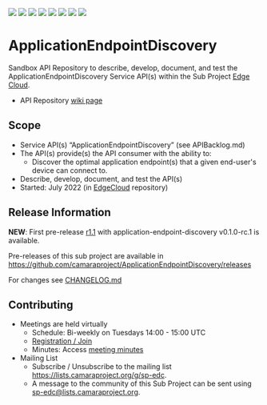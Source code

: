 <a href="https://github.com/camaraproject/ApplicationEndpointDiscovery/commits/" title="Last Commit"><img src="https://img.shields.io/github/last-commit/camaraproject/ApplicationEndpointDiscovery?style=plastic"></a>
<a href="https://github.com/camaraproject/ApplicationEndpointDiscovery/issues" title="Open Issues"><img src="https://img.shields.io/github/issues/camaraproject/ApplicationEndpointDiscovery?style=plastic"></a>
<a href="https://github.com/camaraproject/ApplicationEndpointDiscovery/pulls" title="Open Pull Requests"><img src="https://img.shields.io/github/issues-pr/camaraproject/ApplicationEndpointDiscovery?style=plastic"></a>
<a href="https://github.com/camaraproject/ApplicationEndpointDiscovery/graphs/contributors" title="Contributors"><img src="https://img.shields.io/github/contributors/camaraproject/ApplicationEndpointDiscovery?style=plastic"></a>
<a href="https://github.com/camaraproject/ApplicationEndpointDiscovery" title="Repo Size"><img src="https://img.shields.io/github/repo-size/camaraproject/ApplicationEndpointDiscovery?style=plastic"></a>
<a href="https://github.com/camaraproject/ApplicationEndpointDiscovery/blob/main/LICENSE" title="License"><img src="https://img.shields.io/badge/License-Apache%202.0-green.svg?style=plastic"></a>
<a href="https://github.com/camaraproject/ApplicationEndpointDiscovery/releases/latest" title="Latest Release"><img src="https://img.shields.io/github/release/camaraproject/ApplicationEndpointDiscovery?style=plastic"></a>
<a href="https://github.com/camaraproject/Governance/blob/main/ProjectStructureAndRoles.md" title="Sandbox API Repository"><img src="https://img.shields.io/badge/Sandbox%20API%20Repository-yellow?style=plastic"></a>

# ApplicationEndpointDiscovery

Sandbox API Repository to describe, develop, document, and test the ApplicationEndpointDiscovery Service API(s) within the Sub Project [Edge Cloud](https://lf-camaraproject.atlassian.net/wiki/x/IwEpBQ).

* API Repository [wiki page](https://lf-camaraproject.atlassian.net/wiki/spaces/CAM/pages/137166849/ApplicationEndpointDiscovery)

## Scope

* Service API(s) “ApplicationEndpointDiscovery” (see APIBacklog.md) 
* The API(s) provide(s) the API consumer with the ability to:  
  * Discover the optimal application endpoint(s) that a given end-user's device can connect to.
* Describe, develop, document, and test the API(s)
* Started: July 2022 (in [EdgeCloud](https://github.com/camaraproject/EdgeCloud) repository)
<!-- * Incubating stage since: {{incubation date}} --> 

## Release Information

<!-- Optional: an explicit listing of the latest (pre-)release with additional information, e.g. links to the API definitions -->
<!-- In addition use/uncomment one or multiple the following alternative options when becoming applicable -->
**NEW**: First pre-release [r1.1](https://github.com/camaraproject/ApplicationEndpointDiscovery/releases/tag/r1.1) with application-endpoint-discovery v0.1.0-rc.1 is available.

Pre-releases of this sub project are available in https://github.com/camaraproject/ApplicationEndpointDiscovery/releases
<!-- The latest public release is available here: https://github.com/camaraproject/ApplicationEndpointDiscovery/releases/latest -->
For changes see [CHANGELOG.md](https://github.com/camaraproject/ApplicationEndpointDiscovery/blob/main/CHANGELOG.md)

## Contributing

* Meetings are held virtually
  * Schedule: Bi-weekly on Tuesdays 14:00 - 15:00 UTC
  * [Registration / Join](https://zoom-lfx.platform.linuxfoundation.org/meeting/91868502920?password=a9ec9dff-ea92-4216-b0a1-ce152f49170f)
  * Minutes: Access [meeting minutes](https://lf-camaraproject.atlassian.net/wiki/x/8Tve)
* Mailing List  
  * Subscribe / Unsubscribe to the mailing list <https://lists.camaraproject.org/g/sp-edc>.
  * A message to the community of this Sub Project can be sent using <sp-edc@lists.camaraproject.org>.
